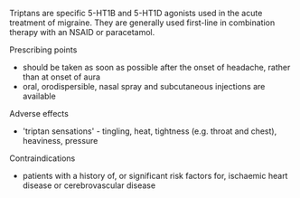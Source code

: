 Triptans are specific 5\-HT1B and 5\-HT1D agonists used in the acute treatment of migraine. They are generally used first\-line in combination therapy with an NSAID or paracetamol.  
  
Prescribing points  
* should be taken as soon as possible after the onset of headache, rather than at onset of aura
* oral, orodispersible, nasal spray and subcutaneous injections are available

  
Adverse effects  
* 'triptan sensations' \- tingling, heat, tightness (e.g. throat and chest), heaviness, pressure

  
Contraindications  
* patients with a history of, or significant risk factors for, ischaemic heart disease or cerebrovascular disease
